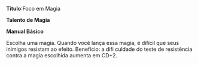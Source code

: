 **Titulo**:Foco em Magia

**Talento de Magia**

**Manual Básico**

 Escolha uma magia. Quando você lança essa magia, é difícil que seus inimigos resistam ao efeito. Benefício: a difi culdade do teste de resistência contra a magia escolhida aumenta em CD+2.